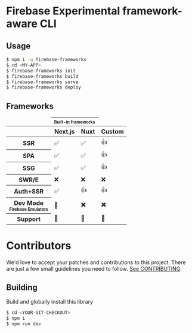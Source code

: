 # Firebase Experimental framework-aware CLI

## Usage

```bash
$ npm i -g firebase-frameworks
$ cd <MY-APP>
$ firebase-frameworks init
$ firebase-frameworks build
$ firebase-frameworks serve
$ firebase-frameworks deploy
```

## Frameworks

<table>
    <thead>
        <tr><td></td><th colspan="2"><sub><sup>Built-in frameworks</sub></sup></th><td></td></tr>
        <tr><th></th><th>Next.js</th><th>Nuxt</th><th>Custom</th></tr>
    </thead>
    <tbody>
        <tr><th>SSR</th><td>✅</td><td>✅<td>👍</td></tr>
        <tr><th>SPA</th><td>✅</td><td>✅</td><td>👍</td></tr>
        <tr><th>SSG</th><td>✅</td><td>✅</td><td>👍</td></tr>
        <tr><th>SWR/E</th><td>❌</a></td><td>❌</a></td><td>❌</a></td></tr>
        <tr><th>Auth+SSR</th><td>✅<td>👍</td><td>👍</td></tr>
        <tr><th>Dev Mode<br><sub><sup>Firebase Emulators</sub></sup></th><td>🤒</td><td>✖️</td><td>✖️</td></tr>
        <tr><th>Support</th><td>🔬</td><td>🔬</td><td>🔬</td></tr>
    </tbody>
</table>

# Contributors

We'd love to accept your patches and contributions to this project. There are
just a few small guidelines you need to follow. [See CONTRIBUTING](./CONTRIBUTING.md).

## Building

Build and globally install this library

```bash
$ cd <YOUR-GIT-CHECKOUT>
$ npm i
$ npm run dev
```